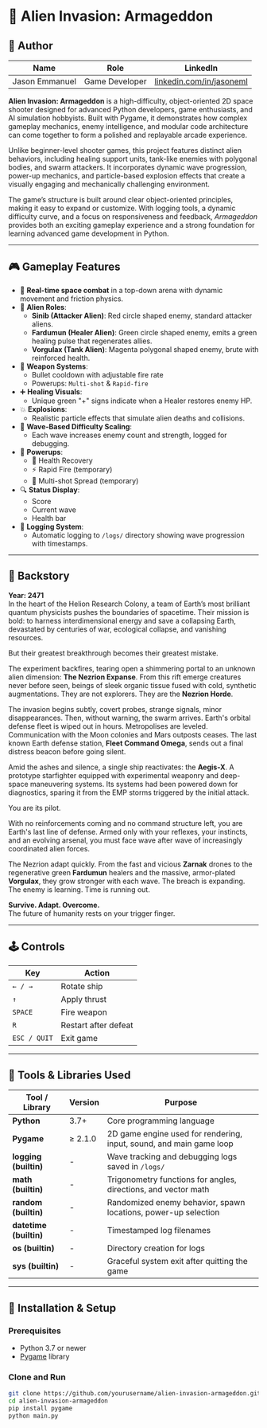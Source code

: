 # 👾 Alien Invasion: Armageddon

## 👤 Author

| Name            | Role              | LinkedIn                                      |
|-----------------|-------------------|-----------------------------------------------|
| Jason Emmanuel  | Game Developer    | [linkedin.com/in/jasoneml](https://www.linkedin.com/in/jasoneml/) |

**Alien Invasion: Armageddon** is a high-difficulty, object-oriented 2D space shooter designed for advanced Python developers, game enthusiasts, and AI simulation hobbyists. Built with Pygame, it demonstrates how complex gameplay mechanics, enemy intelligence, and modular code architecture can come together to form a polished and replayable arcade experience.

Unlike beginner-level shooter games, this project features distinct alien behaviors, including healing support units, tank-like enemies with polygonal bodies, and swarm attackers. It incorporates dynamic wave progression, power-up mechanics, and particle-based explosion effects that create a visually engaging and mechanically challenging environment.

The game’s structure is built around clear object-oriented principles, making it easy to expand or customize. With logging tools, a dynamic difficulty curve, and a focus on responsiveness and feedback, *Armageddon* provides both an exciting gameplay experience and a strong foundation for learning advanced game development in Python.

---

## 🎮 Gameplay Features

- 🚀 **Real-time space combat** in a top-down arena with dynamic movement and friction physics.
- 🧪 **Alien Roles**:
  - **Sinib (Attacker Alien)**: Red circle shaped enemy, standard attacker aliens.
  - **Fardumun (Healer Alien)**: Green circle shaped enemy, emits a green healing pulse that regenerates allies.
  - **Vorgulax (Tank Alien)**: Magenta polygonal shaped enemy, brute with reinforced health.
- 🔫 **Weapon Systems**:
  - Bullet cooldown with adjustable fire rate
  - Powerups: `Multi-shot` & `Rapid-fire`
- ➕ **Healing Visuals**:
  - Unique green "+" signs indicate when a Healer restores enemy HP.
- 💥 **Explosions**:
  - Realistic particle effects that simulate alien deaths and collisions.
- 🎯 **Wave-Based Difficulty Scaling**:
  - Each wave increases enemy count and strength, logged for debugging.
- 🧱 **Powerups**:
  - 💚 Health Recovery
  - ⚡ Rapid Fire (temporary)
  - 🔫 Multi-shot Spread (temporary)
- 🔍 **Status Display**:
  - Score
  - Current wave
  - Health bar
- 🧾 **Logging System**:
  - Automatic logging to `/logs/` directory showing wave progression with timestamps.

---

## 📜 Backstory

**Year: 2471**  
In the heart of the Helion Research Colony, a team of Earth’s most brilliant quantum physicists pushes the boundaries of spacetime. Their mission is bold: to harness interdimensional energy and save a collapsing Earth, devastated by centuries of war, ecological collapse, and vanishing resources.

But their greatest breakthrough becomes their greatest mistake.

The experiment backfires, tearing open a shimmering portal to an unknown alien dimension: **The Nezrion Expanse**. From this rift emerge creatures never before seen, beings of sleek organic tissue fused with cold, synthetic augmentations. They are not explorers. They are the **Nezrion Horde**.

The invasion begins subtly, covert probes, strange signals, minor disappearances. Then, without warning, the swarm arrives. Earth's orbital defense fleet is wiped out in hours. Metropolises are leveled. Communication with the Moon colonies and Mars outposts ceases. The last known Earth defense station, **Fleet Command Omega**, sends out a final distress beacon before going silent.

Amid the ashes and silence, a single ship reactivates: the **Aegis-X**. A prototype starfighter equipped with experimental weaponry and deep-space maneuvering systems. Its systems had been powered down for diagnostics, sparing it from the EMP storms triggered by the initial attack.

You are its pilot.

With no reinforcements coming and no command structure left, you are Earth's last line of defense. Armed only with your reflexes, your instincts, and an evolving arsenal, you must face wave after wave of increasingly coordinated alien forces.

The Nezrion adapt quickly. From the fast and vicious **Zarnak** drones to the regenerative green **Fardumun** healers and the massive, armor-plated **Vorgulax**, they grow stronger with each wave. The breach is expanding. The enemy is learning. Time is running out.

**Survive. Adapt. Overcome.**  
The future of humanity rests on your trigger finger.

---

## 🕹️ Controls

| Key          | Action                  |
|--------------|--------------------------|
| `← / →`      | Rotate ship              |
| `↑`          | Apply thrust             |
| `SPACE`      | Fire weapon              |
| `R`          | Restart after defeat     |
| `ESC / QUIT` | Exit game                |

---

## 🔧 Tools & Libraries Used

| Tool / Library     | Version       | Purpose                                                                 |
|--------------------|---------------|-------------------------------------------------------------------------|
| **Python**         | 3.7+          | Core programming language                                               |
| **Pygame**         | ≥ 2.1.0       | 2D game engine used for rendering, input, sound, and main game loop     |
| **logging (builtin)** | -         | Wave tracking and debugging logs saved in `/logs/`                     |
| **math (builtin)** | -             | Trigonometry functions for angles, directions, and vector math         |
| **random (builtin)** | -           | Randomized enemy behavior, spawn locations, power-up selection         |
| **datetime (builtin)** | -        | Timestamped log filenames                                              |
| **os (builtin)**   | -             | Directory creation for logs                                            |
| **sys (builtin)**  | -             | Graceful system exit after quitting the game                           |

---

## 🧰 Installation & Setup

### Prerequisites

- Python 3.7 or newer
- [Pygame](https://www.pygame.org/) library

### Clone and Run

```bash
git clone https://github.com/yourusername/alien-invasion-armageddon.git
cd alien-invasion-armageddon
pip install pygame
python main.py
```
